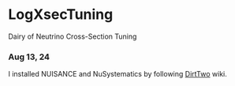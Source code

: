 # LogXsecTuning
Dairy of Neutrino Cross-Section Tuning 


### Aug 13, 24 
I installed NUISANCE and NuSystematics by following [DirtTwo](https://twiki.cern.ch/twiki/bin/view/Main/DirtTwo) wiki. 
